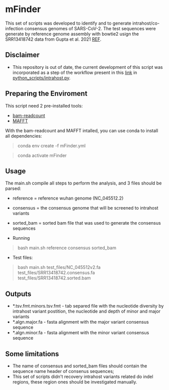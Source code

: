 # mFinder

This set of scripts was developed to identify and to generate intrahost/co-infection consensus genomes of SARS-CoV-2. The test sequences were generate by reference genome assembly with bowtie2 usign the SRR13418742 data from Gupta et al. 2021 [REF](https://www.microbiologyresearch.org/content/journal/jgv/10.1099/jgv.0.001562).

## Disclaimer

- This repository is out of date, the current development of this script was incorporated as a step of the workflow present in this [link](https://github.com/dezordi/ViralFlow) in [python_scripts/intrahost.py](https://github.com/dezordi/ViralFlow/blob/main/python_scripts/intrahost.py).

## Preparing the Enviroment

This script need 2 pre-installed tools:

- [bam-readcount](https://github.com/genome/bam-readcount)
- [MAFFT](https://mafft.cbrc.jp/alignment/software/)

With the bam-readcount and MAFFT intalled, you can use conda to install all dependencies:

> conda env create -f mFinder.yml

> conda activate mFinder

## Usage
The main.sh compile all steps to perform the analysis, and 3 files should be parsed:
- reference = reference wuhan genome (NC_045512.2)
- consensus = the consensus genome that will be screened to intrahost variants
- sorted_bam = sorted bam file that was used to generate the consensus sequences


- Running 
> bash main.sh reference consensus sorted_bam

- Test files:
> bash main.sh test_files/NC_045512v2.fa test_files/SRR13418742.consensus.fa test_files/SRR13418742.sorted.bam


## Outputs
- *.tsv.fmt.minors.tsv.fmt - tab separed file with the nucleotide diversity by intrahost variant postition, the nucleotide and depth of minor and major variants
- *.algn.major.fa - fasta alignment with the major variant consensus sequence
- *.algn.minor.fa - fasta alignment with the minor variant consensus sequence

## Some limitations
- The name of consensus and sorted_bam files should contain the sequence name header of consenus sequences;
- This set of scripts didn't recovery intrahost variants related do indel regions, these region ones should be investigated manually.

